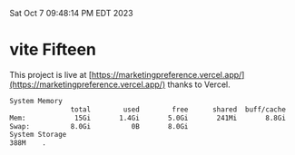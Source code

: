 Sat Oct  7 09:48:14 PM EDT 2023

# vite Fifteen


This project is live at [https://marketingpreference.vercel.app/](https://marketingpreference.vercel.app/) thanks to Vercel.

```bash
System Memory
               total        used        free      shared  buff/cache   available
Mem:            15Gi       1.4Gi       5.0Gi       241Mi       8.8Gi        13Gi
Swap:          8.0Gi          0B       8.0Gi
System Storage
388M	.
```
```bash
